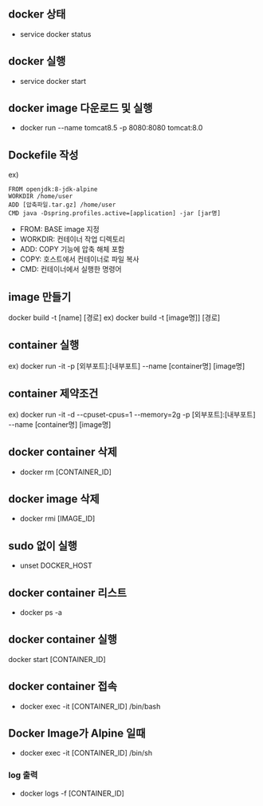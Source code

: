 ## docker 상태
- service docker status

## docker 실행
- service docker start

## docker image 다운로드 및 실행
- docker run --name tomcat8.5 -p 8080:8080 tomcat:8.0

## Dockefile 작성
ex)
```
FROM openjdk:8-jdk-alpine
WORKDIR /home/user
ADD [압축파일.tar.gz] /home/user
CMD java -Dspring.profiles.active=[application] -jar [jar명]
```
- FROM: BASE image 지정
- WORKDIR: 컨테이너 작업 디렉토리
- ADD: COPY 기능에 압축 해체 포함
- COPY: 호스트에서 컨테이너로 파일 복사
- CMD: 컨테이너에서 실행한 명령어

## image 만들기
docker build -t [name] [경로]
ex) docker build -t [image명]] [경로]

## container 실행
ex) docker run -it -p [외부포트]:[내부포트] --name [container명] [image명]

## container 제약조건
ex) docker run -it -d --cpuset-cpus=1 --memory=2g -p [외부포트]:[내부포트] --name [container명] [image명]

## docker container 삭제
- docker rm [CONTAINER_ID]

## docker image 삭제
- docker rmi [IMAGE_ID]

## sudo 없이 실행
- unset DOCKER_HOST

## docker container 리스트
- docker ps -a

## docker container 실행
docker start [CONTAINER_ID]

## docker container 접속
- docker exec -it [CONTAINER_ID] /bin/bash
## Docker Image가 Alpine 일때
- docker exec -it [CONTAINER_ID] /bin/sh

### log 출력
- docker logs -f [CONTAINER_ID]
                           